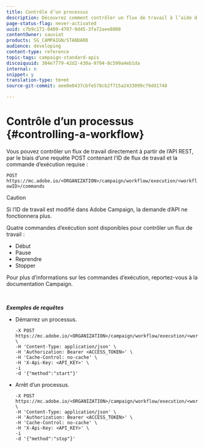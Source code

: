 ```yaml
---
title: Contrôle d’un processus
description: Découvrez comment contrôler un flux de travail à l’aide d’API.
page-status-flag: never-activated
uuid: c7b9c171-0409-4707-9d45-3fa72aee8008
contentOwner: sauviat
products: SG_CAMPAIGN/STANDARD
audience: developing
content-type: reference
topic-tags: campaign-standard-apis
discoiquuid: 304e7779-42d2-430a-9704-8c599a4eb1da
internal: n
snippet: y
translation-type: tm+mt
source-git-commit: aee0e0437cbfe578cb2f715a2433099c79dd1748

---
```



# Contrôle d’un processus {#controlling-a-workflow}

Vous pouvez contrôler un flux de travail directement à partir de l’API REST, par le biais d’une requête POST contenant l’ID de flux de travail et la commande d’exécution requise :

`POST https://mc.adobe.io/<ORGANIZATION>/campaign/workflow/execution/<workflowID>/commands`

>[!CAUTION]
>
>Si l’ID de travail est modifié dans Adobe Campaign, la demande d’API ne fonctionnera plus.

Quatre commandes d’exécution sont disponibles pour contrôler un flux de travail :

* Début
* Pause
* Reprendre
* Stopper

Pour plus d’informations sur les commandes d’exécution, reportez-vous à la documentation [](https://helpx.adobe.com/campaign/standard/automating/using/executing-a-workflow.html)Campaign.

<br/>

***Exemples de requêtes***

* Démarrez un processus.

   ```
   -X POST https://mc.adobe.io/<ORGANIZATION>/campaign/workflow/execution/<workflowID>/commands \
   -H 'Content-Type: application/json' \
   -H 'Authorization: Bearer <ACCESS_TOKEN>' \
   -H 'Cache-Control: no-cache' \
   -H 'X-Api-Key: <API_KEY>' \
   -i
   -d '{"method":"start"}'
   ```

   <!-- + réponse -->

* Arrêt d’un processus.

   ```
   -X POST https://mc.adobe.io/<ORGANIZATION>/campaign/workflow/execution/<workflowID>/commands \
   -H 'Content-Type: application/json' \
   -H 'Authorization: Bearer <ACCESS_TOKEN>' \
   -H 'Cache-Control: no-cache' \
   -H 'X-Api-Key: <API_KEY>' \
   -i
   -d '{"method":"stop"}'
   ```

   <!-- + réponse -->
